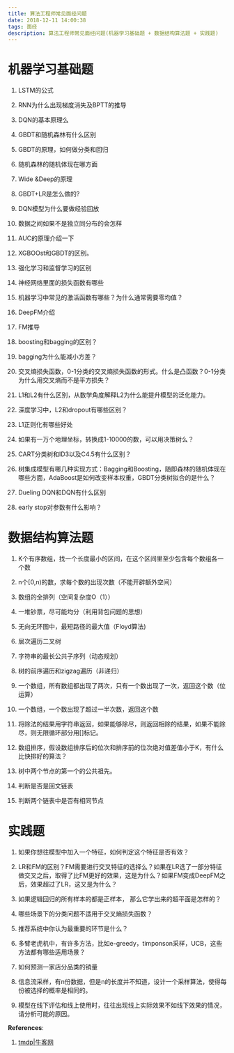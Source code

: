 ```yaml
---
title: 算法工程师常见面经问题
date: 2018-12-11 14:00:38
tags: 面经
description: 算法工程师常见面经问题(机器学习基础题 + 数据结构算法题 + 实践题)
---
```



# 机器学习基础题

1. LSTM的公式

2. RNN为什么出现梯度消失及BPTT的推导

3. DQN的基本原理么

4. GBDT和随机森林有什么区别

5. GBDT的原理，如何做分类和回归

6. 随机森林的随机体现在哪方面

7. Wide &Deep的原理

8. GBDT+LR是怎么做的?

9. DQN模型为什么要做经验回放

10. 数据之间如果不是独立同分布的会怎样

11. AUC的原理介绍一下

12. XGBOOst和GBDT的区别。

13. 强化学习和监督学习的区别

14. 神经网络里面的损失函数有哪些

15. 机器学习中常见的激活函数有哪些？为什么通常需要零均值？

16. DeepFM介绍

17. FM推导

18. boosting和bagging的区别？

19. bagging为什么能减小方差？

20. 交叉熵损失函数，0-1分类的交叉熵损失函数的形式。什么是凸函数？0-1分类为什么用交叉熵而不是平方损失？

21. L1和L2有什么区别，从数学角度解释L2为什么能提升模型的泛化能力。

22. 深度学习中，L2和dropout有哪些区别？

23. L1正则化有哪些好处

24. 如果有一万个地理坐标，转换成1-10000的数，可以用决策树么？

25. CART分类树和ID3以及C4.5有什么区别？

26. 树集成模型有哪几种实现方式：Bagging和Boosting，随即森林的随机体现在哪些方面，AdaBoost是如何改变样本权重，GBDT分类树拟合的是什么？

27. Dueling DQN和DQN有什么区别

28. early stop对参数有什么影响？




# 数据结构算法题

1. K个有序数组，找一个长度最小的区间，在这个区间里至少包含每个数组各一个数

2. n个[0,n)的数，求每个数的出现次数（不能开辟额外空间）

3. 数组的全排列（空间复杂度O（1））

4. 一堆钞票，尽可能均分（利用背包问题的思想）

5. 无向无环图中，最短路径的最大值（Floyd算法)

6. 层次遍历二叉树

7. 字符串的最长公共子序列（动态规划）

8. 树的前序遍历和zigzag遍历（非递归）

9. 一个数组，所有数组都出现了两次，只有一个数出现了一次，返回这个数（位运算）

10. 一个数组，一个数出现了超过一半次数，返回这个数

11. 将除法的结果用字符串返回，如果能够除尽，则返回相除的结果，如果不能除尽，则无限循环部分用[]标记。

12. 数组排序，假设数组排序后的位次和排序前的位次绝对值差值小于K，有什么比快排好的算法？

13. 树中两个节点的第一个的公共祖先。

14. 判断是否是回文链表

15. 判断两个链表中是否有相同节点



# 实践题

1. 如果你想往模型中加入一个特征，如何判定这个特征是否有效？

2. LR和FM的区别？FM需要进行交叉特征的选择么？如果在LR选了一部分特征做交叉之后，取得了比FM更好的效果，这是为什么？如果FM变成DeepFM之后，效果超过了LR，这又是为什么？

3. 如果逻辑回归的所有样本的都是正样本， 那么它学出来的超平面是怎样的？

4. 哪些场景下的分类问题不适用于交叉熵损失函数？

5. 推荐系统中你认为最重要的环节是什么？

6. 多臂老虎机中，有许多方法，比如e-greedy，timponson采样，UCB，这些方法都有哪些适用场景？

7. 如何预测一家店分品类的销量

8. 信息流采样，有n份数据，但是n的长度并不知道，设计一个采样算法，使得每份被选择的概率是相同的。

9. 模型在线下评估和线上使用时，往往出现线上实际效果不如线下效果的情况，请分析可能的原因。



**References**:
1. [tmdp|牛客网](https://www.nowcoder.com/discuss/111127)

